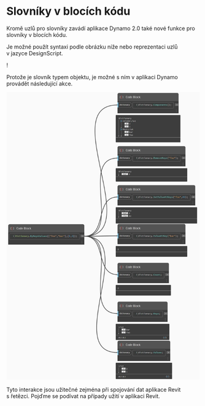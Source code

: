 # Slovníky v blocích kódu

Kromě uzlů pro slovníky zavádí aplikace Dynamo 2.0 také nové funkce pro slovníky v blocích kódu.

Je možné použít syntaxi podle obrázku níže nebo reprezentaci uzlů v jazyce DesignScript.

\![](<../images/5-5/1/what is a dictionary - what are the changes (1) (1).jpg>)

Protože je slovník typem objektu, je možné s ním v aplikaci Dynamo provádět následující akce.

![](../images/5-5/3/dictionariesincb-actionswithcodeblocks.jpg)

Tyto interakce jsou užitečné zejména při spojování dat aplikace Revit s řetězci. Pojďme se podívat na případy užití v aplikaci Revit.
